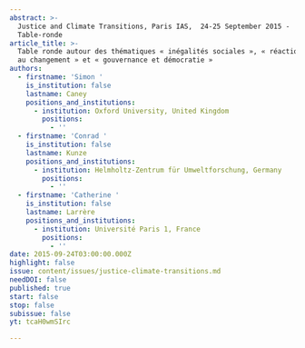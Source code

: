 ```yaml
---
abstract: >-
  Justice and Climate Transitions, Paris IAS,  24-25 September 2015 -
  Table-ronde
article_title: >-
  Table ronde autour des thématiques « inégalités sociales », « réactions face
  au changement » et « gouvernance et démocratie »
authors:
  - firstname: 'Simon '
    is_institution: false
    lastname: Caney
    positions_and_institutions:
      - institution: Oxford University, United Kingdom
        positions:
          - ''
  - firstname: 'Conrad '
    is_institution: false
    lastname: Kunze
    positions_and_institutions:
      - institution: Helmholtz-Zentrum für Umweltforschung, Germany
        positions:
          - ''
  - firstname: 'Catherine '
    is_institution: false
    lastname: Larrère
    positions_and_institutions:
      - institution: Université Paris 1, France
        positions:
          - ''
date: 2015-09-24T03:00:00.000Z
highlight: false
issue: content/issues/justice-climate-transitions.md
needDOI: false
published: true
start: false
stop: false
subissue: false
yt: tcaH0wmSIrc

---
```

<Youtube yt="tcaH0wmSIrc" caption="Table ronde autour des thématiques « inégalités sociales », « réactions face au changement » et « gouvernance et démocratie »" start="false" stop="false"></Youtube>
